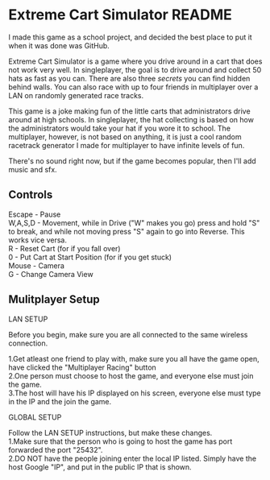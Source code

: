 Extreme Cart Simulator README
==============

I made this game as a school project, and decided the best place to put it when it was done was GitHub.

Extreme Cart Simulator is a game where you drive around in a cart that does not work very well. In singleplayer, the goal is to drive around and collect 50 hats as fast as you can.  There are also three *secrets* you can find hidden behind walls. You can also race with up to four friends in multiplayer over a LAN on randomly generated race tracks. 

This game is a joke making fun of the little carts that administrators drive around at high schools. In singleplayer, the hat collecting is based on how the administrators would take your hat if you wore it to school. The multiplayer, however, is not based on anything, it is just a cool random racetrack generator I made for multiplayer to have infinite levels of fun. 


There's no sound right now, but if the game becomes popular, then I'll add music and sfx.

Controls
--------
Escape - Pause  
W,A,S,D - Movement, while in Drive ("W" makes you go) press and hold "S" to break, and while not moving press "S" again to go into Reverse.  This works vice versa.  
R - Reset Cart (for if you fall over)  
0 - Put Cart at Start Position (for if you get stuck)  
Mouse - Camera  
G - Change Camera View  

Mulitplayer Setup
-----------------
LAN SETUP  
  
Before you begin, make sure you are all connected to the same wireless connection.  
  
1.Get atleast one friend to play with, make sure you all have the game open,  have clicked the "Multiplayer Racing" button  
2.One person must choose to host the game, and everyone else must join the game.  
3.The host will have his IP displayed on his screen, everyone else must type in the IP and the join the game.  

GLOBAL SETUP   
  
Follow the LAN SETUP instructions, but make these changes.  
1.Make sure that the person who is going to host the game has port forwarded the port "25432".  
2.DO NOT have the people joining enter the local IP listed. Simply have the host Google "IP", and put in the public IP that is shown.  
